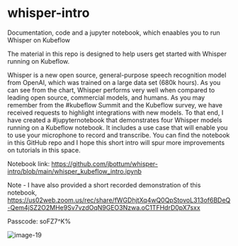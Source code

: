 # whisper-intro
Documentation, code and a jupyter notebook, which enaables you to run Whisper on Kubeflow

The material in this repo is designed to help users get started with Whisper running on Kubeflow.

Whisper is a new open source, general-purpose speech recognition model from OpenAI, which was trained on a large data set (680k hours). As you can see from the chart, Whisper performs very well when compared to leading open source, commercial models, and humans. As you may remember from the #kubeflow Summit and the Kubeflow survey, we have received requests to highlight integrations with new models. To that end, I have created a #jupyternotebook that demonstrates four Whisper models running on a Kubeflow notebook. It includes a use case that will enable you to use your microphone to record and transcribe. You can find the notebook in this GitHub repo and I hope this short intro will spur more improvements on tutorials in this space.  

Notebook link: https://github.com/jbottum/whisper-intro/blob/main/whisper_kubeflow_intro.ipynb

Note - I have also provided a short recorded demonstration of this notebook, https://us02web.zoom.us/rec/share/fWGDhjtXq4wQ0QpStovoL313of6BDeQ-Qem4jSZ2O2MHe9Sv7vzdOqN9GEO3Nzwa.oC1TFHdrD0pX7sxx 

Passcode: soFZ7^K%


![image-19](https://user-images.githubusercontent.com/10553232/202945266-65180744-44e7-41c3-a8c3-e65f1841c81c.png)
